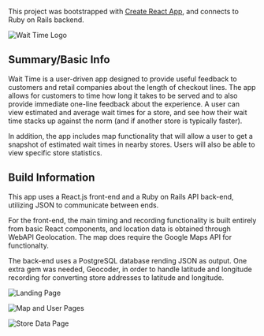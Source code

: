 This project was bootstrapped with [Create React App](https://github.com/facebookincubator/create-react-app), and connects to Ruby on Rails backend.

![Wait Time Logo](http://i.imgur.com/Mbd3liX.png)

## Summary/Basic Info

Wait Time is a user-driven app designed to provide useful feedback to customers and retail companies about the length of checkout lines.  The app allows for customers to time how long it takes to be served and to also provide immediate one-line feedback about the experience.  A user can view estimated and average wait times for a store, and see how their wait time stacks up against the norm (and if another store is typically faster).

In addition, the app includes map functionality that will allow a user to get a snapshot of estimated wait times in nearby stores.  Users will also be able to view specific store statistics.

## Build Information

This app uses a React.js front-end and a Ruby on Rails API back-end, utilizing JSON to communicate between ends.  

For the front-end, the main timing and recording functionality is built entirely from basic React components, and location data is obtained through WebAPI Geolocation.  The map does require the Google Maps API for functionalty.

The back-end uses a PostgreSQL database rending JSON as output.  One extra gem was needed, Geocoder, in order to handle latitude and longitude recording for converting store addresses to latitude and longitude.

![Landing Page](http://i.imgur.com/saNKr1n.jpg "Landing Page Wireframe")


![Map and User Pages](http://i.imgur.com/tZdJum5.jpg "Store Map Page Wireframe")


![Store Data Page](http://i.imgur.com/6u4V90P.jpg "Store Data Page Wireframe")

